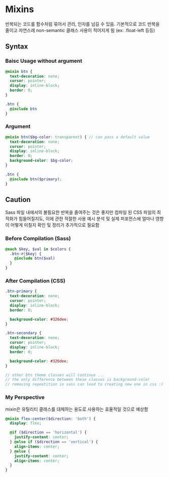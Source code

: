 # Mixins
반복되는 코드를 함수처럼 묶어서 관리, 인자를 넘길 수 있음. 기본적으로 코드 반복을 줄이고 자연스레 non-semantic 클래스 사용이 적어지게 됨 (ex: .float-left 등등)
## Syntax
### Baisc Usage without argument
```scss
@mixin btn {
  text-decoration: none;
  cursor: pointer;
  display: inline-block;
  border: 0;
}

.btn {
  @include btn
}
```
### Argument
```scss 
@mixin btn($bg-color: transparent) { // can pass a default value
  text-decoration: none;
  cursor: pointer;
  display: inline-block;
  border: 0;
  background-color: $bg-color;
}

.btn {
  @include btn($primary);
}
```

## Caution
Sass 파일 내에서의 불필요한 반복을 줄여주는 것은 좋지만 컴파일 된 CSS 파일의 최적화가 힘들어질지도, 이에 관한 적절한 사용 예시 분석 및 실제 퍼포먼스에 얼마나 영향이 어떻게 미칠지 확인 및 정리가 추가적으로 필요함
### Before Compilation (Sass)
```scss
@each $key, $val in $colors {
  .btn-#{$key} {
    @include btn($val)
  }
}
```
### After Compilation (CSS)
```scss
.btn-primary {
  text-decoration: none;
  cursor: pointer;
  display: inline-block;
  border: 0;

  background-color: #326dee;
}

.btn-secondary {
  text-decoration: none;
  cursor: pointer;
  display: inline-block;
  border: 0;

  background-color: #326dee;
}

// other btn theme classes will continue ...
// the only difference between these classes is background-color
// removing repeatition in sass can lead to creating new one in css :(
```

### My Perspective 
mixin은 유틸리티 클래스를 대체하는 용도로 사용하는 효율적일 것으로 예상함
```scss 
@mixin flex-center($direction: 'both') {
  display: flex;

  @if ($direction == 'horizontal') {
    justify-content: center;
  } @else if ($direction == 'vertical') {
    align-items: center;
  } @else {
    justify-content: center;
    align-items: center;
  }
}
```


